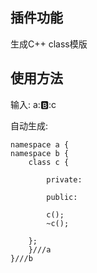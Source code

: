 ## 插件功能
生成C++ class模版

## 使用方法
输入: a::b::c

自动生成:

```
namespace a {
namespace b {
	class c {

		private:

		public:

		c();
		~c();

	};
	}///a
}///b

```


